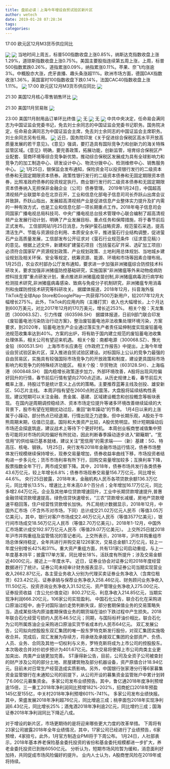 ```yaml
---
title: 盘前必读｜上海今年增设自贸试验区新片区
author: wetech
date: 2019-01-28 07:28:34
tags: 
categories: 
---
```

17:00 欧元区12月M3货币供应同比
<!-- more -->
<img align="center" border="0" src="https://imgcdn.yicai.com/uppics/images/2018/11/5795dce2c13c12cd19ef68151420a6d2.jpg" />
<img align="center" border="0" src="https://imgcdn.yicai.com/uppics/images/2019/01/3e312104ae84192bb36572b646e990ad.jpg" />
当地时间上周五，标普500指数收盘上涨0.85%，纳斯达克指数收盘上涨1.29%，道琼斯指数收盘上涨0.75%。美国主要股指连续第五周上涨，上周，标普500指数累跌0.26%，道指累涨0.09%，纳指累涨0.11%。苹果、奈飞均涨逾3%。中概股亦大涨，虎牙直播、趣头条涨超11%。欧洲市场方面，德国DAX指数收涨1.36%，英国富时100指数收盘下跌0.14%，法国CAC40指数收盘上涨1.11%。
<img align="center" border="0" src="https://imgcdn.yicai.com/uppics/images/2018/11/1115fd943822077aad8679290e0a4854.jpg" />
17:00 欧元区12月M3货币供应同比
<img align="center" border="0" src="https://imgcdn.yicai.com/uppics/images/2019/01/6b7802592f3c6250f7aa75ffada1984e.jpg" />
21:30 美国12月核心零售销售环比
<img align="center" border="0" src="https://imgcdn.yicai.com/uppics/images/2019/01/abdeca51393eca4f2e54112eadaf8ba7.jpg" />
21:30 美国11月贸易账
<img align="center" border="0" src="https://imgcdn.yicai.com/uppics/images/2019/01/cce01116fafb41874c7a18e201e7ab69.jpg" />
23:00 美国11月耐用品订单环比终值
<img align="center" border="0" src="https://imgcdn.yicai.com/uppics/images/2018/11/9d8e2d90a2b37391ca779f15a10018b0.jpg" />
无
<img align="center" border="0" src="https://imgcdn.yicai.com/uppics/images/2018/11/3fe87f78bb215979ccf7a8b1a382813c.jpg" />
无
<img align="center" border="0" src="https://imgcdn.yicai.com/uppics/images/2018/11/10271f820278a7057d79730f65d39711.jpg" />
中共中央决定，任命易会满同志为中国证监会党委书记，免去刘士余同志的中国证监会党委书记职务。国务院决定，任命易会满同志为中国证监会主席，免去刘士余同志的中国证监会主席职务。刘士余同志另有任用。
<img align="center" border="0" src="https://imgcdn.yicai.com/uppics/images/2019/01/9f9188fca079d4c20bc989f00bd0287a.jpg" />
近日，国务院印发《关于促进综合保税区高水平开放高质量发展的若干意见》。《意见》强调，要打造具有国际竞争力和创新力的海关特殊监管区域。《意见》明确，要完善政策，拓展功能，创新监管，培育综合保税区产业配套、营商环境等综合竞争新优势。推动综合保税区发展成为具有全球影响力和竞争力的加工制造中心、研发设计中心、物流分拨中心、检测维修中心、销售服务中心。
<img align="center" border="0" src="https://imgcdn.yicai.com/uppics/images/2018/11/781b132626e7c57022d1491e8f3a175c.jpg" />
1月25日，银保监会发布通知，保险资金可以投资银行发行的二级资本债券和无固定期限资本债券。政策性银行发行的二级资本债券和无固定期限资本债券，比照准政府债券的投资规定执行。商业银行发行的二级资本债券和无固定期限资本债券纳入无担保非金融企业（公司）债券管理。
2019年1月24日，中国超高清视频产业联盟年会在北京召开，工业和信息化部电子信息司司长乔跃山出席会议并致辞。乔跃山指出，发展超高清视频产业是促进信息产业整体实力提升及扩内需的一种有效方式，也是工业和信息化部一项长期重点工作。2018年电子信息司会同国家广播电视总局科技司、中央广播电视总台技术管理中心联合编制了超高清视频产业发展行动计划，明确了产业发展目标、重点任务和保障措施，将于春节前后正式发布。
工信部网站1月25日消息，为保护萤石战略资源，规范萤石采选，提高清洁生产、节能与资源综合利用、本质安全水平，推进萤石行业结构调整，促进萤石产业高质量发展，工信部发布公开征求对《萤石行业规范条件（征求意见稿）》的意见。根据上述文件，新建和扩建萤石项目（包括萤石矿开采、选矿加工项目）必须符合国家矿产资源规划政策、产业规划政策、土地利用总体规划、当地城乡建设规划及相关环保、安全等规定，统筹资源、能源、环境和市场等因素合理布局。
1月25日，农业农村部办公厅发布通知，要求进一步加强非洲猪瘟综合防控技术科研攻关。要求加强非洲猪瘟防控基础研究，实施国家“非洲猪瘟等外来动物疫病防控科技支撑”重点研发计划，重点推进非洲猪瘟疫苗创制,非洲猪瘟病毒流行病学和检测技术研究,非洲猪瘟病毒感染、致病与免疫分子机制研究，非洲猪瘟专用消毒剂和虫媒防控技术研究等科研攻关。
据媒体报道，2018年12月，抖音海外版TikTok在全球App Store和GooglePlay一共获得7500万新用户，较2017年12月大幅增长275%。此外，TikTok的应用内购（主播打赏）收入也大幅增长，上个月达到600万美元，对比2017年12月的170万美元，增长近253%。
相关个股：天龙集团（300063.SZ）、引力传媒（603598.SH）
据媒体报道，日前9部门联合印发《废铅蓄电池污染防治行动方案》，整治废铅蓄电池非法收集处理环境污染，方案要求，到2020年，铅蓄电池生产企业通过落实生产者责任延伸制度实现废铅蓄电池规范收集率达到40%。方案的出炉，将有助于国内建立规范的废铅蓄电池收集处理体系，相关公司有望迎来机遇。
相关个股：南都电源（300068.SZ）、豫光金铅（600531.SH）
上海市市长应勇在《作政府工作报告》中提出，上海今年增设自贸试验区新片区，深入推进自贸试验区建设。对标国际上公认的竞争力最强的自由贸易区，实施具有较强国际市场竞争力的开放政策和制度，建设更具国际市场影响力和竞争力的特殊经济功能区。
相关个股：华贸物流（603128.SH）、上海临港（600848.SH）
国内稳增长政策逐步加力，外部环境改善，A股将出现风险偏好回升的行情，春节前后行情有望向2700点迈进。从历史规律上看，春节前后大概率上涨，持股过节是统计意义上占优的策略。主要推荐蓝筹主线及创投、雄安新区、5G芯片主线。
本周沪指有望在2600点附近震荡，大盘股将延续结构性表现。建议短期可以关注金融、贵金属、基建、区域建设概念和创投概念等板块表现。
在国内逆周期调控稳经济、资本市场定位提升等诸多环境改善继续延续的大背景下，股市有望在短期扰动过后，重回“新年躁动”的节奏。
1月4日以来的上涨属于小躁动，部分热点已经退潮，行情出现乏力迹象。但中长期乐观，A股处于牛熊周期末期，估值已见底。国际和大类资产比较，A股优势明显。预计短期躁动后市场还会探底筑底，建议战术上等待下个更好时机。
本周创业板商誉减值集中预告可能将对市场的风险偏好有所扰动，因此判断春季躁动逐步进入“颠簸期”。“宽信用”的供给端已基本就绪，建议关注“宽信用”的需求端——（新）基建：5G、特高压、核电、钢铁。
1月25日，央行发布2018年金融市场运行情况，债券市场整体发行规模继续保持增长，现券交易量增加，债券收益率曲线下移，市场投资者结构进一步多元化；货币市场利率有所下行，回购交易量增加较多；互换利率下降，股票指数全年下行，两市成交额下降。其中，2018年，债券市场共发行各类债券43.6万亿元，较上年增长6.8%；债券市场现券交易量156.7万亿元，同比增长44.6%。
央行25日披露，2018年末，金融机构人民币各项贷款余额136.3万亿元，同比增长13.5%，增速比上年末高0.8个百分点；全年增加16.17万亿元，同比多增2.64万亿元。企业及其他单位贷款增速回升，工业中长期贷款增速提升,普惠金融领域贷款增速提高，绿色信贷快速增长，“三农”贷款增长减缓，房地产贷款增速平稳回落，住户经营性贷款增长加快。
外汇局统计数据显示，2018年12月，中国外汇市场（不含外币对市场，下同）总计成交21.02万亿元人民币（等值3.05万亿美元）。其中，银行对客户市场成交2.46万亿元人民币（等值3577亿美元），银行间市场成交18.56万亿元人民币（等值2.70万亿美元）。2018年1-12月，中国外汇市场累计成交192.97万亿元人民币（等值29.07万亿美元）。
上交所25日就2018年沪市并购重组及监管情况的答记者问。上交所表示，2018年，沪市并购重组市场总体保持稳定，全年共进行并购交易1226家次，交易总金额1.2万亿元，较上一年度分别增长42%和31%。重大资产重组方面，共有131家公司启动重组，与上一年度基本持平；披露117单方案，同比增长18%，活跃度有所提升；涉及交易金额近4000亿元，接近上一年度水平。
近日，证券业协会对证券公司2018年度经营数据进行了统计。证券公司未经审计财务报表显示，131家证券公司当期实现营业收入2662.87亿元，各主营业务收入分别为代理买卖证券业务净收入（含席位租赁）623.42亿元、证券承销与保荐业务净收入258.46亿元、财务顾问业务净收入111.50亿元、投资咨询业务净收入31.52亿元、资产管理业务净收入275.00亿元、证券投资收益（含公允价值变动）800.27亿元、利息净收入214.85亿元，当期实现净利润666.20亿元，106家公司实现盈利。
中国石化公告，联合石化在采购进口原油过程中，由于对国际油价走势判断失误，部分套期保值业务的交易策略失当，造成某些场内原油套期保值业务的期货端在油价下跌过程中产生损失。2018年联合石化经营亏损约人民币46.5亿元；同期，与国际标杆油价相比，联合石化为公司所属炼油企业采购进口原油实货节省成本约人民币64亿元。
双汇发展公告，公司拟向控股股东双汇集团的唯一股东罗特克斯发行股份，对双汇集团实施吸收合并。完成后，双汇发展为存续方，将承继及承接双汇集团的全部资产、负债、人员、业务、合同及其他一切权利与义务，罗特克斯将成为上市公司的控股股东。本次吸收合并对价初步预计为401.67亿元。本次交易将使得上市公司肉类主业更加突出、肉类产业链更加完善。
ST康得新公告，目前，公司及全资子公司被查封的财产涉及公司的部分土地、房屋建筑物及部分机器设备，资产原值合计18.94亿元。目前未对日常生产经营造成实质影响。另外，中国银行张家港分行等6家募集资金监管银行在未通知公司的前提下，从公司开设的募集资金监管账户中累计划转了6.06亿元募集资金。
多家公司发布业绩预告。其中，鲁亿通2018年度净利预增逾15倍，三一重工2018年净利润同比预增182%-202%，招商蛇口2018年预盈145亿至155亿，中关村2018年净利预增601%-741%。
多家公司发布业绩快报。其中，荣盛发展2018年净利超76亿元，同比增逾三成；桃李面包2018年实现净利润6.43亿元，同比增长25%；酒鬼酒2018年净利逾2亿元，同比增约三成；国海证券2018年净利润同比下降近八成。
 
 
对于增设的新片区，市场更期待的是将迎来哪些更大力度的改革举措。
下周将有23家公司披露2018年全年业绩情况，其中，17家公司已经进行了业绩预告，6家预增，4家扭亏。此外，1月官方制造业PMI将于下周公布。
1月24日，人社部表示，2018年基本养老保险基金委托投资的省份和基金委托规模都进一步扩大，养老金委托投资已到账6050亿元。
分析认为，短期市场风险暂为缓和，消息面利好加持，共同促成市场风险偏好的提升。
业内人士认为，A股商誉风险在2019年或将持续。
